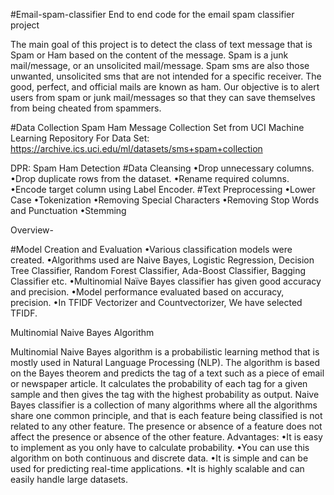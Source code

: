 #Email-spam-classifier
End to end code for the email spam classifier project

The main goal of this project is to detect the class of text message that is Spam or Ham based on the content of the message. Spam is a junk mail/message, or an unsolicited mail/message. Spam sms are also those unwanted, unsolicited sms that are not intended for a specific receiver. The good, perfect, and official mails are known as ham. Our objective is to alert users from spam or junk mail/messages so that they can save themselves from being cheated from spammers.

#Data Collection
Spam Ham Message Collection Set from UCI Machine Learning Repository For Data Set: https://archive.ics.uci.edu/ml/datasets/sms+spam+collection

DPR: Spam Ham Detection
 #Data Cleansing
•Drop unnecessary columns.
•Drop duplicate rows from the dataset.
•Rename required columns.
•Encode target column using Label Encoder.
#Text Preprocessing
•Lower Case 
•Tokenization 
•Removing Special Characters 
•Removing Stop Words and Punctuation 
•Stemming 

Overview-




#Model Creation and Evaluation 
•Various classification models were created. 
•Algorithms used are Naive Bayes, Logistic Regression, Decision Tree Classifier, Random Forest 
Classifier, Ada-Boost Classifier, Bagging Classifier etc. 
•Multinomial Naïve Bayes classifier has given good accuracy and precision. 
•Model performance evaluated based on accuracy, precision. 
•In TFIDF Vectorizer and Countvectorizer, We have selected TFIDF. 


Multinomial Naive Bayes Algorithm 

Multinomial Naive Bayes algorithm is a probabilistic learning method that 
is mostly used in Natural Language Processing (NLP). 
The algorithm is based on the Bayes theorem and predicts the tag of a text such as a piece of 
email or newspaper article. It calculates the probability of each tag for a given sample and 
then gives the tag with the highest probability as output. 
Naive Bayes classifier is a collection of many algorithms where all the algorithms share one 
common principle, and that is each feature being classified is not related to any other feature. 
The presence or absence of a feature does not affect the presence or absence of the other 
feature. 
Advantages: 
•It is easy to implement as you only have to calculate probability. 
•You can use this algorithm on both continuous and discrete data. 
•It is simple and can be used for predicting real-time applications. 
•It is highly scalable and can easily handle large datasets. 
